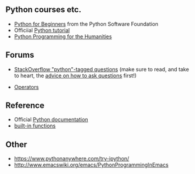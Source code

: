 ## Python courses etc.

* [Python for Beginners](https://www.python.org/about/gettingstarted/) from the Python Software Foundation
* Officiial [Python tutorial](https://docs.python.org/3/tutorial/)
* [Python Programming for the Humanities](http://fbkarsdorp.github.io/python-course/)

## Forums

* [StackOverflow "python"-tagged questions](http://stackoverflow.com/questions/tagged/python) (make sure to read, and take to heart, the [advice on how to ask questions](http://stackoverflow.com/help/how-to-ask) first!)

* [Operators](http://www.tutorialspoint.com/python/python_basic_operators.htm)


## Reference

* Official [Python documentation](https://docs.python.org/3/)
* [built-in functions](https://docs.python.org/3.3/library/functions.html)


## Other

* https://www.pythonanywhere.com/try-ipython/ 
* http://www.emacswiki.org/emacs/PythonProgrammingInEmacs
